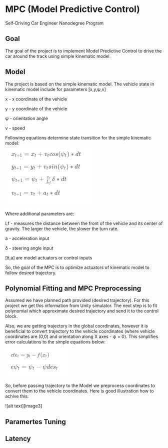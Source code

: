 # MPC (Model Predictive Control)
Self-Driving Car Engineer Nanodegree Program

[//]: # (Image References)

[image1]: ./images/1.png "Model"
[image2]: ./images/2.png "Errors"
[image2]: ./images/3.png "Transformation"

## Goal

The goal of the project is to implement Model Predictive Control to drive the car around the track using simple kinematic model.

## Model

The project is based on the simple kinematic model.  The vehicle state in kinematic model include for parameters [x,y,ψ,v]

x - x coordinate of the vehicle

y - y coordinate of the vehicle 

ψ - orientation angle

v - speed

Following equations determine state transition for the simple kinematic model:

![alt text][image1]

Where additional parameters are:

Lf -  measures the distance between the front of the vehicle and its center of gravity. The larger the vehicle, the slower the turn rate.

a - acceleration input 

δ - steering angle input

[δ,a] are model actuators or control inputs

So, the goal of the MPC is to optimize actuators of kinematic model to follow desired trajectory.

## Polynomial Fitting and MPC Preprocessing


Assumed we have planned path provided (desired trajectory). For this project we get this information from Unity simulator. 
The next step is to fit polynomial which approximate desired trajectory and send it to the control block.

Also, we are getting trajectory in the global coordinates, however it is beneficial to convert trajectory to the vehicle coordinates (where vehicle coordinates are (0,0) and orientation along X axes - ψ = 0). This simplifies error calculations to the simple equations below:

![alt text][image2]

So, before passing trajectory to the Model we preprocess coordinates to convert them to the vehicle coordinates. Here is good illustration how to achive this:

![alt text][image3]

## Paramertes Tuning

## Latency 



